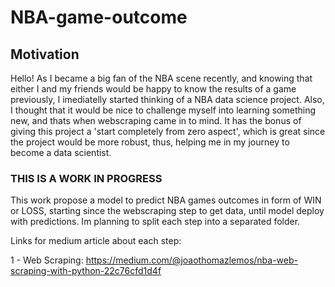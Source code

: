 # NBA-game-outcome

## Motivation

Hello! As I became a big fan of the NBA scene recently, and knowing that either I and my friends would be happy to know the results of a game previously,
I imediatelly started thinking of a NBA data science project.
Also, I thought that it would be nice to challenge myself into learning something new, and thats when webscraping came in to mind. It has the bonus of giving this project a 'start completely from zero aspect', which is great since the project would be more robust, thus, helping me in my journey to become a data scientist.




### THIS IS A WORK IN  PROGRESS

This work propose a model to predict NBA games outcomes in form of WIN or LOSS, starting since the webscraping step to get data,
until model deploy with predictions. Im planning to split each step into a separated folder.

Links for medium article about each step:

1 - Web Scraping: https://medium.com/@joaothomazlemos/nba-web-scraping-with-python-22c76cfd1d4f
